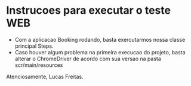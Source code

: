 # Instrucoes para executar o teste WEB
-	Com a aplicacao Booking rodando, basta exercutarmos nossa classe principal Steps.
- 	Caso houver algum problema na primeira execucao do projeto, basta alterar o ChromeDriver de acordo com sua versao na pasta scr/main/resources


Atenciosamente, Lucas Freitas. 

